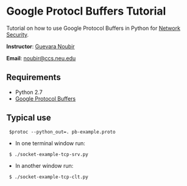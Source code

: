 # Google Protocl Buffers Tutorial


Tutorial on how to use Google Protocol Buffers in Python for
  [Network Security](http://www.ccs.neu.edu/home/noubir/Courses/CS6740/S17/).

  **Instructor**: [Guevara Noubir](http://www.ccs.neu.edu/home/noubir)

  **Email**: noubir@ccs.neu.edu


## Requirements

 * Python 2.7
 * [Google Protocol Buffers](https://developers.google.com/protocol-buffers/docs/tutorials)

## Typical use

```
 $protoc --python_out=. pb-example.proto
```

 * In one terminal window run:
```
 $ ./socket-example-tcp-srv.py 
```
 * In another window run:
```
 $ ./socket-example-tcp-clt.py 
```

